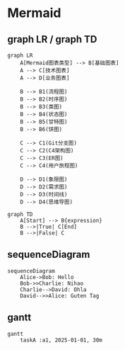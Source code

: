# Mermaid

## graph LR / graph TD

```mermaid
graph LR
    A[Mermaid图表类型] --> B[基础图表]
    A --> C[技术图表]
    A --> D[业务图表]
    
    B --> B1(流程图)
    B --> B2(时序图)
    B --> B3(类图)
    B --> B4(状态图)
    B --> B5(甘特图)
    B --> B6(饼图)
    
    C --> C1(Git分支图)
    C --> C2(C4架构图)
    C --> C3(ER图)
    C --> C4(用户旅程图)
    
    D --> D1(象限图)
    D --> D2(需求图)
    D --> D3(时间线)
    D --> D4(思维导图)
```

```mermaid
graph TD
    A[Start] --> B{expression}
    B -->|True| C[End]
    B -->|False| C
```

## sequenceDiagram

```mermaid
sequenceDiagram
    Alice->Bob: Hello
    Bob->>Charlie: Nihao
    Charlie-->David: Ohla
    David-->>Alice: Guten Tag
```

## gantt

```mermaid
gantt
    taskA :a1, 2025-01-01, 30m
```
